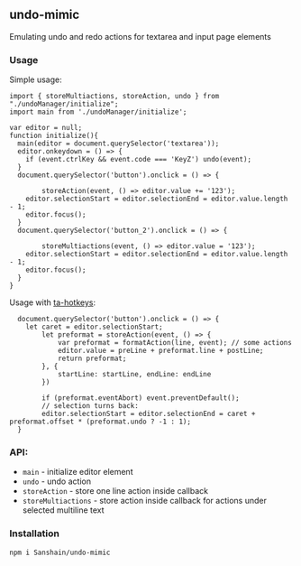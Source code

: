 ## undo-mimic
Emulating undo and redo actions for textarea and input page elements

### Usage

Simple usage:

```
import { storeMultiactions, storeAction, undo } from "./undoManager/initialize";
import main from './undoManager/initialize';

var editor = null;
function initialize(){
  main(editor = document.querySelector('textarea'));
  editor.onkeydown = () => {
    if (event.ctrlKey && event.code === 'KeyZ') undo(event);
  }
  document.querySelector('button').onclick = () => {
      
		storeAction(event, () => editor.value += '123');
    editor.selectionStart = editor.selectionEnd = editor.value.length - 1;
    editor.focus();
  }
  document.querySelector('button_2').onclick = () => {
    
		storeMultiactions(event, () => editor.value = '123');
    editor.selectionStart = editor.selectionEnd = editor.value.length - 1;
    editor.focus();
  }  
}

```

Usage with [ta-hotkeys](https://github.com/Sanshain/ta-hotkeys):

```
  document.querySelector('button').onclick = () => {
    let caret = editor.selectionStart;
		let preformat = storeAction(event, () => {
			var preformat = formatAction(line, event); // some actions
			editor.value = preLine + preformat.line + postLine;
			return preformat;
		}, {
			startLine: startLine, endLine: endLine
		})

		if (preformat.eventAbort) event.preventDefault();
		// selection turns back:
		editor.selectionStart = editor.selectionEnd = caret + preformat.offset * (preformat.undo ? -1 : 1);  
  }
```

### API:

- `main` - initialize editor element
- `undo` - undo action
- `storeAction` - store one line action inside callback
- `storeMultiactions` - store action inside callback for actions under selected multiline text

### Installation

```
npm i Sanshain/undo-mimic
```

